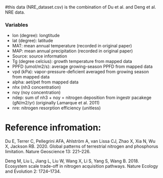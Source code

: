 #this data (NRE_dataset.csv) is the combination of Du et al. and Deng et al. NRE data.

### Variables
* lon (degree): longtitude 
* lat (degree): latitude 
* MAT: mean annual temperature (recorded in original paper)
* MAP: mean annual precipitation (recorded in original paper)
* Source: source information
* Tg (degree celcius): growth temperature from mapped data
* PPFD (umol/m2/s): average growing-season PPFD from mapped data
* vpd (kPa): vapor-pressure-deficient averaged from growing season from mapped data
* alpha: aet/pet from mapped data
* nhx (nh3 concentration)
* noy (noy concentration)
* ndep: sum of nh3 + noy = nitrogen deposition from ingestr pacakege (gN/m2/yr) (originally Lamarque et al. 2011)
* nre: nitrogen resorption efficiency (unitless)

# Reference infromation:

Du E, Terrer C, Pellegrini AFA, Ahlström A, van Lissa CJ, Zhao X, Xia N, Wu X, Jackson RB. 2020. Global patterns of terrestrial nitrogen and phosphorus limitation. Nature Geoscience 13: 221–226.

Deng M, Liu L, Jiang L, Liu W, Wang X, Li S, Yang S, Wang B. 2018. Ecosystem scale trade-off in nitrogen acquisition pathways. Nature Ecology and Evolution 2: 1724–1734.